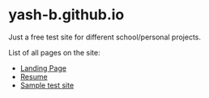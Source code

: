 # yash-b.github.io
Just a free test site for different school/personal projects.

List of all pages on the site:
+ [Landing Page](https://yash-b.github.io)
+ [Resume](https://yash-b.github.io/YashB.pdf)
+ [Sample test site](https://yash-b.github.io/samplepage.html)


